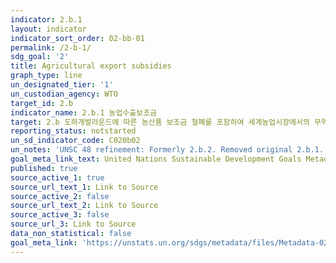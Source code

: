 ```yaml
---
indicator: 2.b.1
layout: indicator
indicator_sort_order: 02-bb-01
permalink: /2-b-1/
sdg_goal: '2'
title: Agricultural export subsidies
graph_type: line
un_designated_tier: '1'
un_custodian_agency: WTO
target_id: 2.b
indicator_name: 2.b.1 농업수출보조금
target: 2.b 도하개발라운드에 따른 농산품 보조금 철폐를 포함하여 세계농업시장에서의 무역규제 및 왜곡 시정
reporting_status: notstarted
un_sd_indicator_code: C020b02
un_notes: 'UNSC 48 refinement: Formerly 2.b.2. Removed original 2.b.1.'
goal_meta_link_text: United Nations Sustainable Development Goals Metadata (pdf 232kB)
published: true
source_active_1: true
source_url_text_1: Link to Source
source_active_2: false
source_url_text_2: Link to Source
source_active_3: false
source_url_3: Link to Source
data_non_statistical: false
goal_meta_link: 'https://unstats.un.org/sdgs/metadata/files/Metadata-02-0B-01.pdf'
---
```

